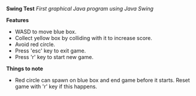 **Swing Test**
*First graphical Java program using Java Swing*

**Features**
 - WASD to move blue box.
 - Collect yellow box by colliding with it to increase score.
 - Avoid red circle.
 - Press 'esc' key to exit game.
 - Press 'r' key to start new game.

**Things to note**
 - Red circle can spawn on blue box and end game before it starts. Reset game with 'r' key if this happens.
